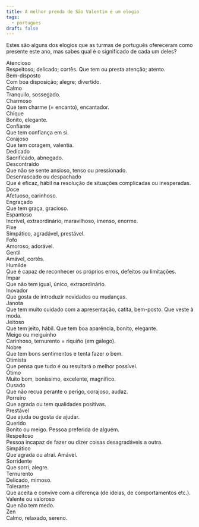 ```yaml
---
title: A melhor prenda de São Valentim é um elogio
tags:
  - portugues
draft: false
---
```

Estes são alguns dos elogios que as turmas de português ofereceram como presente este ano, mas sabes qual é o significado de cada um deles?

<e-card color="1">
  <div>Atencioso</div>
  <div>Respeitoso; delicado; cortês. Que tem ou presta atenção; atento.</div>
</e-card>

<e-card color="5">
  <div>Bem-disposto</div>
  <div>Com boa disposição; alegre; divertido.</div>
</e-card>

<e-card color="7">
  <div>Calmo</div>
  <div>Tranquilo, sossegado.</div>
</e-card>

<e-card color="10">
  <div>Charmoso</div>
  <div>Que tem charme (= encanto), encantador.</div>
</e-card>

<e-card color="2">
  <div>Chique</div>
  <div>Bonito, elegante.</div>
</e-card>

<e-card color="3">
  <div>Confiante</div>
  <div>Que tem confiança em si.</div>
</e-card>

<e-card color="4">
  <div>Corajoso</div>
  <div>Que tem coragem, valentia.</div>
</e-card>

<e-card color="1">
  <div>Dedicado</div>
  <div>Sacrificado, abnegado.</div>
</e-card>

<e-card color="5">
  <div>Descontraído</div>
  <div>Que não se sente ansioso, tenso ou pressionado.</div>
</e-card>

<e-card color="10">
  <div>Desenrascado ou despachado</div>
  <div>Que é eficaz, hábil na resolução de situações complicadas ou inesperadas.</div>
</e-card>

<e-card color="7">
  <div>Doce</div>
  <div>Afetuoso, carinhoso.</div>
</e-card>

<e-card color="10">
  <div>Engraçado</div>
  <div>Que tem graça, gracioso.</div>
</e-card>

<e-card color="1">
  <div>Espantoso</div>
  <div>Incrível, extraordinário, maravilhoso, imenso, enorme.</div>
</e-card>

<e-card color="2">
  <div>Fixe</div>
  <div>Simpático, agradável, prestável.</div>
</e-card>

<e-card color="3">
  <div>Fofo</div>
  <div>Amoroso, adorável.</div>
</e-card>

<e-card color="4">
  <div>Gentil</div>
  <div>Amável, cortês.</div>
</e-card>

<e-card color="1">
  <div>Humilde</div>
  <div>Que é capaz de reconhecer os próprios erros, defeitos ou limitações.</div>
</e-card>

<e-card color="5">
  <div>Ímpar</div>
  <div>Que não tem igual, único, extraordinário.</div>
</e-card>

<e-card color="7">
  <div>Inovador</div>
  <div>Que gosta de introduzir novidades ou mudanças.</div>
</e-card>

<e-card color="3">
  <div>Janota</div>
  <div>Que tem muito cuidado com a apresentação, catita, bem-posto. Que veste à moda.</div>
</e-card>

<e-card color="1">
  <div>Jeitoso</div>
  <div>Que tem jeito, hábil. Que tem boa aparência, bonito, elegante.</div>
</e-card>

<e-card color="5">
  <div>Meigo ou meiguinho</div>
  <div>Carinhoso, ternurento = riquiño (em galego).</div>
</e-card>

<e-card color="7">
  <div>Nobre</div>
  <div>Que tem bons sentimentos e tenta fazer o bem.</div>
</e-card>

<e-card color="1">
  <div>Otimista</div>
  <div>Que pensa que tudo é ou resultará o melhor possível.</div>
</e-card>

<e-card color="10">
  <div>Ótimo</div>
  <div>Muito bom, boníssimo, excelente, magnífico.</div>
</e-card>

<e-card color="5">
  <div>Ousado</div>
  <div>Que não recua perante o perigo, corajoso, audaz.</div>
</e-card>

<e-card color="2">
  <div>Porreiro</div>
  <div>Que agrada ou tem qualidades positivas.</div>
</e-card>

<e-card color="3">
  <div>Prestável</div>
  <div>Que ajuda ou gosta de ajudar.</div>
</e-card>

<e-card color="4">
  <div>Querido</div>
  <div>Bonito ou meigo. Pessoa preferida de alguém.</div>
</e-card>

<e-card color="1">
  <div>Respeitoso</div>
  <div>Pessoa incapaz de fazer ou dizer coisas desagradáveis a outra.</div>
</e-card>

<e-card color="5">
  <div>Simpático</div>
  <div>Que agrada ou atrai. Amável.</div>
</e-card>

<e-card color="8">
  <div>Sorridente</div>
  <div>Que sorri, alegre.</div>
</e-card>

<e-card color="7">
  <div>Ternurento</div>
  <div>Delicado, mimoso.</div>
</e-card>

<e-card color="10">
  <div>Tolerante</div>
  <div>Que aceita e convive com a diferença (de ideias, de comportamentos etc.).</div>
</e-card>

<e-card color="2">
  <div>Valente ou valoroso</div>
  <div>Que não tem medo.</div>
</e-card>

<e-card color="3">
  <div>Zen</div>
  <div>Calmo, relaxado, sereno.</div>
</e-card>